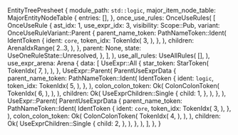 EntityTreePresheet {
    module_path: `std::logic`,
    major_item_node_table: MajorEntityNodeTable {
        entries: [],
    },
    once_use_rules: OnceUseRules(
        [
            OnceUseRule {
                ast_idx: 1,
                use_expr_idx: 3,
                visibility: Scope::Pub,
                variant: OnceUseRuleVariant::Parent {
                    parent_name_token: PathNameToken::Ident(
                        IdentToken {
                            ident: `core`,
                            token_idx: TokenIdx(
                                3,
                            ),
                        },
                    ),
                    children: ArenaIdxRange(
                        2..3,
                    ),
                },
                parent: None,
                state: UseOneRuleState::Unresolved,
            },
        ],
    ),
    use_all_rules: UseAllRules(
        [],
    ),
    use_expr_arena: Arena {
        data: [
            UseExpr::All {
                star_token: StarToken(
                    TokenIdx(
                        7,
                    ),
                ),
            },
            UseExpr::Parent(
                ParentUseExprData {
                    parent_name_token: PathNameToken::Ident(
                        IdentToken {
                            ident: `logic`,
                            token_idx: TokenIdx(
                                5,
                            ),
                        },
                    ),
                    colon_colon_token: Ok(
                        ColonColonToken(
                            TokenIdx(
                                6,
                            ),
                        ),
                    ),
                    children: Ok(
                        UseExprChildren::Single {
                            child: 1,
                        },
                    ),
                },
            ),
            UseExpr::Parent(
                ParentUseExprData {
                    parent_name_token: PathNameToken::Ident(
                        IdentToken {
                            ident: `core`,
                            token_idx: TokenIdx(
                                3,
                            ),
                        },
                    ),
                    colon_colon_token: Ok(
                        ColonColonToken(
                            TokenIdx(
                                4,
                            ),
                        ),
                    ),
                    children: Ok(
                        UseExprChildren::Single {
                            child: 2,
                        },
                    ),
                },
            ),
        ],
    },
}